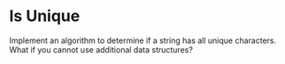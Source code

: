 # Is Unique 
Implement an algorithm to determine if a string has all unique characters. What if you
cannot use additional data structures?